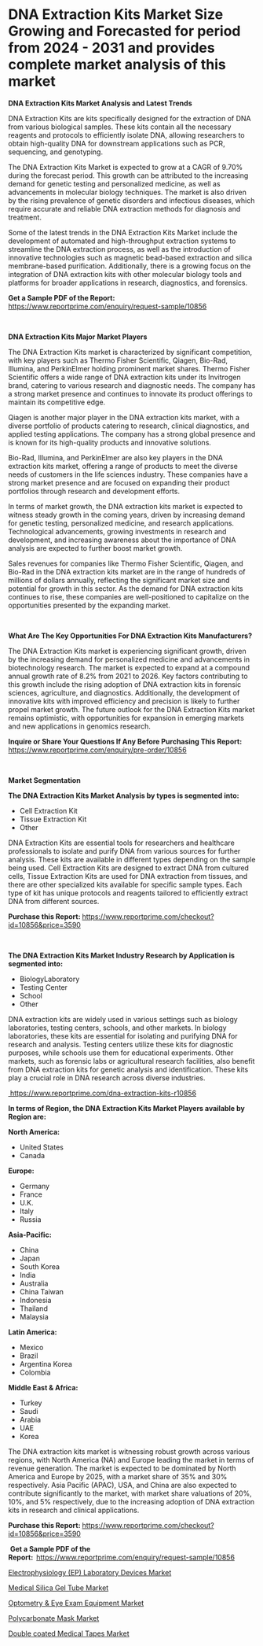 <p><h1>DNA Extraction Kits Market Size Growing and Forecasted for period from 2024 - 2031 and provides complete market analysis of this market</h1></p><p><strong>DNA Extraction Kits Market Analysis and Latest Trends</strong></p>
<p><p>DNA Extraction Kits are kits specifically designed for the extraction of DNA from various biological samples. These kits contain all the necessary reagents and protocols to efficiently isolate DNA, allowing researchers to obtain high-quality DNA for downstream applications such as PCR, sequencing, and genotyping.</p><p>The DNA Extraction Kits Market is expected to grow at a CAGR of 9.70% during the forecast period. This growth can be attributed to the increasing demand for genetic testing and personalized medicine, as well as advancements in molecular biology techniques. The market is also driven by the rising prevalence of genetic disorders and infectious diseases, which require accurate and reliable DNA extraction methods for diagnosis and treatment.</p><p>Some of the latest trends in the DNA Extraction Kits Market include the development of automated and high-throughput extraction systems to streamline the DNA extraction process, as well as the introduction of innovative technologies such as magnetic bead-based extraction and silica membrane-based purification. Additionally, there is a growing focus on the integration of DNA extraction kits with other molecular biology tools and platforms for broader applications in research, diagnostics, and forensics.</p></p>
<p><strong>Get a Sample PDF of the Report:&nbsp;</strong> <a href="https://www.reportprime.com/enquiry/request-sample/10856">https://www.reportprime.com/enquiry/request-sample/10856</a></p>
<p>&nbsp;</p>
<p><strong>DNA Extraction Kits Major Market Players</strong></p>
<p><p>The DNA Extraction Kits market is characterized by significant competition, with key players such as Thermo Fisher Scientific, Qiagen, Bio-Rad, Illumina, and PerkinElmer holding prominent market shares. Thermo Fisher Scientific offers a wide range of DNA extraction kits under its Invitrogen brand, catering to various research and diagnostic needs. The company has a strong market presence and continues to innovate its product offerings to maintain its competitive edge.</p><p>Qiagen is another major player in the DNA extraction kits market, with a diverse portfolio of products catering to research, clinical diagnostics, and applied testing applications. The company has a strong global presence and is known for its high-quality products and innovative solutions.</p><p>Bio-Rad, Illumina, and PerkinElmer are also key players in the DNA extraction kits market, offering a range of products to meet the diverse needs of customers in the life sciences industry. These companies have a strong market presence and are focused on expanding their product portfolios through research and development efforts.</p><p>In terms of market growth, the DNA extraction kits market is expected to witness steady growth in the coming years, driven by increasing demand for genetic testing, personalized medicine, and research applications. Technological advancements, growing investments in research and development, and increasing awareness about the importance of DNA analysis are expected to further boost market growth.</p><p>Sales revenues for companies like Thermo Fisher Scientific, Qiagen, and Bio-Rad in the DNA extraction kits market are in the range of hundreds of millions of dollars annually, reflecting the significant market size and potential for growth in this sector. As the demand for DNA extraction kits continues to rise, these companies are well-positioned to capitalize on the opportunities presented by the expanding market.</p></p>
<p>&nbsp;</p>
<p><strong>What Are The Key Opportunities For DNA Extraction Kits Manufacturers?</strong></p>
<p><p>The DNA Extraction Kits market is experiencing significant growth, driven by the increasing demand for personalized medicine and advancements in biotechnology research. The market is expected to expand at a compound annual growth rate of 8.2% from 2021 to 2026. Key factors contributing to this growth include the rising adoption of DNA extraction kits in forensic sciences, agriculture, and diagnostics. Additionally, the development of innovative kits with improved efficiency and precision is likely to further propel market growth. The future outlook for the DNA Extraction Kits market remains optimistic, with opportunities for expansion in emerging markets and new applications in genomics research.</p></p>
<p><strong>Inquire or Share Your Questions If Any Before Purchasing This Report:</strong> <a href="https://www.reportprime.com/enquiry/pre-order/10856">https://www.reportprime.com/enquiry/pre-order/10856</a></p>
<p>&nbsp;</p>
<p><strong>Market Segmentation</strong></p>
<p><strong>The DNA Extraction Kits Market Analysis by types is segmented into:</strong></p>
<p><ul><li>Cell Extraction Kit</li><li>Tissue Extraction Kit</li><li>Other</li></ul></p>
<p><p>DNA Extraction Kits are essential tools for researchers and healthcare professionals to isolate and purify DNA from various sources for further analysis. These kits are available in different types depending on the sample being used. Cell Extraction Kits are designed to extract DNA from cultured cells, Tissue Extraction Kits are used for DNA extraction from tissues, and there are other specialized kits available for specific sample types. Each type of kit has unique protocols and reagents tailored to efficiently extract DNA from different sources.</p></p>
<p><strong>Purchase this Report:&nbsp;</strong><a href="https://www.reportprime.com/checkout?id=10856&price=3590">https://www.reportprime.com/checkout?id=10856&price=3590</a></p>
<p>&nbsp;</p>
<p><strong>The DNA Extraction Kits Market Industry Research by Application is segmented into:</strong></p>
<p><ul><li>BiologyLaboratory</li><li>Testing Center</li><li>School</li><li>Other</li></ul></p>
<p><p>DNA extraction kits are widely used in various settings such as biology laboratories, testing centers, schools, and other markets. In biology laboratories, these kits are essential for isolating and purifying DNA for research and analysis. Testing centers utilize these kits for diagnostic purposes, while schools use them for educational experiments. Other markets, such as forensic labs or agricultural research facilities, also benefit from DNA extraction kits for genetic analysis and identification. These kits play a crucial role in DNA research across diverse industries.</p></p>
<p><a href="https://www.reportprime.com/dna-extraction-kits-r10856">&nbsp;https://www.reportprime.com/dna-extraction-kits-r10856</a></p>
<p><strong>In terms of Region, the DNA Extraction Kits Market Players available by Region are:</strong></p>
<p>
    <p> <strong> North America: </strong>
        <ul>
            <li>United States</li>
            <li>Canada</li>
        </ul>
        </p> 
    <p> <strong> Europe: </strong>
        <ul>
            <li>Germany</li>
            <li>France</li>
            <li>U.K.</li>
            <li>Italy</li>
            <li>Russia</li>
        </ul>
        </p> 
    <p> <strong> Asia-Pacific: </strong>
        <ul>
            <li>China</li>
            <li>Japan</li>
            <li>South Korea</li>
            <li>India</li>
            <li>Australia</li>
            <li>China Taiwan</li>
            <li>Indonesia</li>
            <li>Thailand</li>
            <li>Malaysia</li>
        </ul>
        </p> 
    <p> <strong> Latin America: </strong>
        <ul>
            <li>Mexico</li>
            <li>Brazil</li>
            <li>Argentina Korea</li>
            <li>Colombia</li>
        </ul>
        </p> 
    <p> <strong> Middle East & Africa: </strong>
        <ul>
            <li>Turkey</li>
            <li>Saudi</li>
            <li>Arabia</li>
            <li>UAE</li>
            <li>Korea</li>
        </ul>
    </p>
    </p>
<p><p>The DNA extraction kits market is witnessing robust growth across various regions, with North America (NA) and Europe leading the market in terms of revenue generation. The market is expected to be dominated by North America and Europe by 2025, with a market share of 35% and 30% respectively. Asia Pacific (APAC), USA, and China are also expected to contribute significantly to the market, with market share valuations of 20%, 10%, and 5% respectively, due to the increasing adoption of DNA extraction kits in research and clinical applications.</p></p>
<p><strong>Purchase this Report: </strong><a href="https://www.reportprime.com/checkout?id=10856&price=3590">https://www.reportprime.com/checkout?id=10856&price=3590</a></p>
<p>&nbsp;<strong>Get a Sample PDF of the Report:&nbsp;&nbsp;</strong><a href="https://www.reportprime.com/enquiry/request-sample/10856">https://www.reportprime.com/enquiry/request-sample/10856</a></p>
<p><strong></strong></p>
<p><p><a href="https://medium.com/@borisfisher2023/electrophysiology-ep-laboratory-devices-market-research-report-market-forecast-and-growth-874777824f4b?postPublishedType=initial">Electrophysiology (EP) Laboratory Devices Market</a></p><p><a href="https://github.com/ruddyyedelwadw/Market-Research-Report-List-3/blob/main/medical-silica-gel-tube-market.md">Medical Silica Gel Tube Market</a></p><p><a href="https://medium.com/@susiegibson1945/booming-optometry-eye-exam-equipment-market-sector-market-analysis-and-growth-projections-till-cf97f08da869">Optometry & Eye Exam Equipment Market</a></p><p><a href="https://medium.com/@jacobwilkins67/future-trends-in-global-polycarbonate-mask-market-market-insights-and-analysis-from-2024-to-2031-7fcb54cf797d">Polycarbonate Mask Market</a></p><p><a href="https://github.com/lorenzaSchmeler/Market-Research-Report-List-2/blob/main/double-coated-medical-tapes-market.md">Double coated Medical Tapes Market</a></p></p>